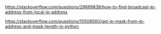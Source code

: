 https://stackoverflow.com/questions/29669838/how-to-find-broadcast-ip-address-from-local-ip-address

https://stackoverflow.com/questions/10508560/get-ip-mask-from-ip-address-and-mask-length-in-python

